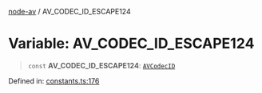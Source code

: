 [node-av](../globals.md) / AV\_CODEC\_ID\_ESCAPE124

# Variable: AV\_CODEC\_ID\_ESCAPE124

> `const` **AV\_CODEC\_ID\_ESCAPE124**: [`AVCodecID`](../type-aliases/AVCodecID.md)

Defined in: [constants.ts:176](https://github.com/seydx/av/blob/f8631fc881b394300b1479f511d55cf1c370a87f/src/constants/constants.ts#L176)
